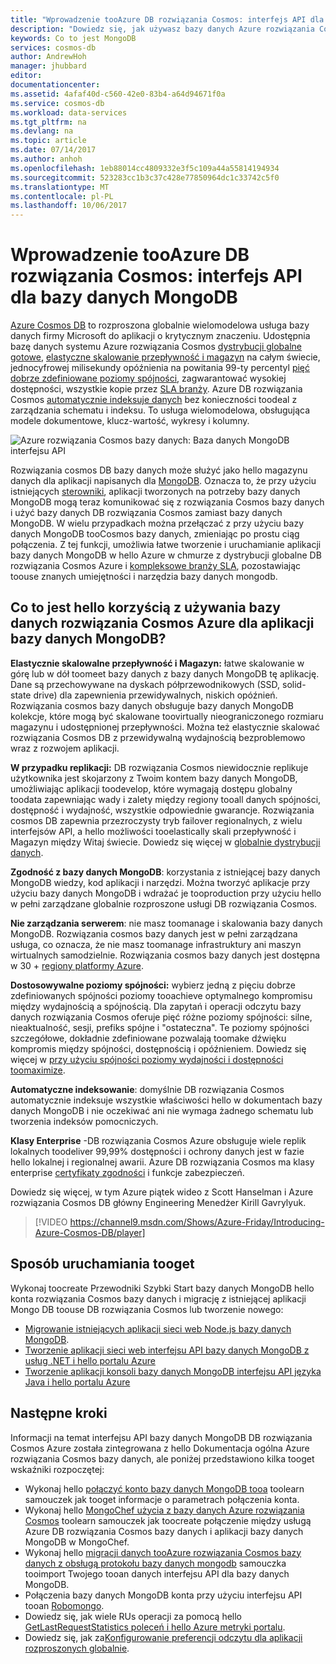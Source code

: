 ```yaml
---
title: "Wprowadzenie tooAzure DB rozwiązania Cosmos: interfejs API dla bazy danych MongoDB | Dokumentacja firmy Microsoft"
description: "Dowiedz się, jak używasz bazy danych Azure rozwiązania Cosmos toostore i bardzo dużych woluminów dokumentów JSON z niskim opóźnieniem przy użyciu zapytania hello popularnych interfejsów API bazy danych MongoDB OSS."
keywords: Co to jest MongoDB
services: cosmos-db
author: AndrewHoh
manager: jhubbard
editor: 
documentationcenter: 
ms.assetid: 4afaf40d-c560-42e0-83b4-a64d94671f0a
ms.service: cosmos-db
ms.workload: data-services
ms.tgt_pltfrm: na
ms.devlang: na
ms.topic: article
ms.date: 07/14/2017
ms.author: anhoh
ms.openlocfilehash: 1eb88014cc4809332e3f5c109a44a55814194934
ms.sourcegitcommit: 523283cc1b3c37c428e77850964dc1c33742c5f0
ms.translationtype: MT
ms.contentlocale: pl-PL
ms.lasthandoff: 10/06/2017
---
```

# <a name="introduction-tooazure-cosmos-db-api-for-mongodb"></a>Wprowadzenie tooAzure DB rozwiązania Cosmos: interfejs API dla bazy danych MongoDB

[Azure Cosmos DB](../cosmos-db/introduction.md) to rozproszona globalnie wielomodelowa usługa bazy danych firmy Microsoft do aplikacji o krytycznym znaczeniu. Udostępnia bazę danych systemu Azure rozwiązania Cosmos [dystrybucji globalne gotowe](distribute-data-globally.md), [elastyczne skalowanie przepływność i magazyn](partition-data.md) na całym świecie, jednocyfrowej milisekundy opóźnienia na powitania 99-ty percentyl [pięć dobrze zdefiniowane poziomy spójności](consistency-levels.md), zagwarantować wysokiej dostępności, wszystkie kopie przez [SLA branży](https://azure.microsoft.com/support/legal/sla/cosmos-db/). Azure DB rozwiązania Cosmos [automatycznie indeksuje danych](http://www.vldb.org/pvldb/vol8/p1668-shukla.pdf) bez konieczności toodeal z zarządzania schematu i indeksu. To usługa wielomodelowa, obsługująca modele dokumentowe, klucz-wartość, wykresy i kolumny. 

![Azure rozwiązania Cosmos bazy danych: Baza danych MongoDB interfejsu API](./media/mongodb-introduction/cosmosdb-mongodb.png) 

Rozwiązania cosmos DB bazy danych może służyć jako hello magazynu danych dla aplikacji napisanych dla [MongoDB](https://docs.mongodb.com/manual/introduction/). Oznacza to, że przy użyciu istniejących [sterowniki](https://docs.mongodb.org/ecosystem/drivers/), aplikacji tworzonych na potrzeby bazy danych MongoDB mogą teraz komunikować się z rozwiązania Cosmos bazy danych i użyć bazy danych DB rozwiązania Cosmos zamiast bazy danych MongoDB. W wielu przypadkach można przełączać z przy użyciu bazy danych MongoDB tooCosmos bazy danych, zmieniając po prostu ciąg połączenia. Z tej funkcji, umożliwia łatwe tworzenie i uruchamianie aplikacji bazy danych MongoDB w hello Azure w chmurze z dystrybucji globalne DB rozwiązania Cosmos Azure i [kompleksowe branży SLA](https://azure.microsoft.com/support/legal/sla/cosmos-db), pozostawiając toouse znanych umiejętności i narzędzia bazy danych mongodb.


## <a name="what-is-hello-benefit-of-using-azure-cosmos-db-for-mongodb-applications"></a>Co to jest hello korzyścią z używania bazy danych rozwiązania Cosmos Azure dla aplikacji bazy danych MongoDB?

**Elastycznie skalowalne przepływność i Magazyn:** łatwe skalowanie w górę lub w dół toomeet bazy danych z bazy danych MongoDB tę aplikację. Dane są przechowywane na dyskach półprzewodnikowych (SSD, solid-state drive) dla zapewnienia przewidywalnych, niskich opóźnień. Rozwiązania cosmos bazy danych obsługuje bazy danych MongoDB kolekcje, które mogą być skalowane toovirtually nieograniczonego rozmiaru magazynu i udostępnionej przepływności. Można też elastycznie skalować rozwiązania Cosmos DB z przewidywalną wydajnością bezproblemowo wraz z rozwojem aplikacji. 

**W przypadku replikacji:** DB rozwiązania Cosmos niewidocznie replikuje użytkownika jest skojarzony z Twoim kontem bazy danych MongoDB, umożliwiając aplikacji toodevelop, które wymagają dostępu globalny toodata zapewniając wady i zalety między regiony tooall danych spójności, dostępność i wydajność, wszystkie odpowiednie gwarancje. Rozwiązania cosmos DB zapewnia przezroczysty tryb failover regionalnych, z wielu interfejsów API, a hello możliwości tooelastically skali przepływność i Magazyn między Witaj świecie. Dowiedz się więcej w [globalnie dystrybucji danych](distribute-data-globally.md).

**Zgodność z bazy danych MongoDB**: korzystania z istniejącej bazy danych MongoDB wiedzy, kod aplikacji i narzędzi. Można tworzyć aplikacje przy użyciu bazy danych MongoDB i wdrażać je tooproduction przy użyciu hello w pełni zarządzane globalnie rozproszone usługi DB rozwiązania Cosmos.

**Nie zarządzania serwerem**: nie masz toomanage i skalowania bazy danych MongoDB. Rozwiązania cosmos bazy danych jest w pełni zarządzana usługa, co oznacza, że nie masz toomanage infrastruktury ani maszyn wirtualnych samodzielnie. Rozwiązania cosmos bazy danych jest dostępna w 30 + [regiony platformy Azure](https://azure.microsoft.com/regions/services/).

**Dostosowywalne poziomy spójności:** wybierz jedną z pięciu dobrze zdefiniowanych spójności poziomy tooachieve optymalnego kompromisu między wydajnością a spójnością. Dla zapytań i operacji odczytu bazy danych rozwiązania Cosmos oferuje pięć różne poziomy spójności: silne, nieaktualność, sesji, prefiks spójne i "ostateczna". Te poziomy spójności szczegółowe, dokładnie zdefiniowane pozwalają toomake dźwięku kompromis między spójności, dostępnością i opóźnieniem. Dowiedz się więcej w [przy użyciu spójności poziomy wydajności i dostępności toomaximize](consistency-levels.md).

**Automatyczne indeksowanie**: domyślnie DB rozwiązania Cosmos automatycznie indeksuje wszystkie właściwości hello w dokumentach bazy danych MongoDB i nie oczekiwać ani nie wymaga żadnego schematu lub tworzenia indeksów pomocniczych.

**Klasy Enterprise** -DB rozwiązania Cosmos Azure obsługuje wiele replik lokalnych toodeliver 99,99% dostępności i ochrony danych jest w fazie hello lokalnej i regionalnej awarii. Azure DB rozwiązania Cosmos ma klasy enterprise [certyfikaty zgodności](https://www.microsoft.com/trustcenter) i funkcje zabezpieczeń. 

Dowiedz się więcej, w tym Azure piątek wideo z Scott Hanselman i Azure rozwiązania Cosmos DB główny Engineering Menedżer Kirill Gavrylyuk.

> [!VIDEO https://channel9.msdn.com/Shows/Azure-Friday/Introducing-Azure-Cosmos-DB/player]
> 

## <a name="how-tooget-started"></a>Sposób uruchamiania tooget

Wykonaj toocreate Przewodniki Szybki Start bazy danych MongoDB hello konta rozwiązania Cosmos bazy danych i migrację z istniejącej aplikacji Mongo DB toouse DB rozwiązania Cosmos lub tworzenie nowego:

* [Migrowanie istniejących aplikacji sieci web Node.js bazy danych MongoDB](create-mongodb-nodejs.md).
* [Tworzenie aplikacji sieci web interfejsu API bazy danych MongoDB z usług .NET i hello portalu Azure](create-mongodb-dotnet.md)
* [Tworzenie aplikacji konsoli bazy danych MongoDB interfejsu API języka Java i hello portalu Azure](create-mongodb-java.md)

## <a name="next-steps"></a>Następne kroki

Informacji na temat interfejsu API bazy danych MongoDB DB rozwiązania Cosmos Azure została zintegrowana z hello Dokumentacja ogólna Azure rozwiązania Cosmos bazy danych, ale poniżej przedstawiono kilka tooget wskaźniki rozpoczętej:

* Wykonaj hello [połączyć konto bazy danych MongoDB tooa](connect-mongodb-account.md) toolearn samouczek jak tooget informacje o parametrach połączenia konta.
* Wykonaj hello [MongoChef użycia z bazy danych Azure rozwiązania Cosmos](mongodb-mongochef.md) toolearn samouczek jak toocreate połączenie między usługą Azure DB rozwiązania Cosmos bazy danych i aplikacji bazy danych MongoDB w MongoChef.
* Wykonaj hello [migracji danych tooAzure rozwiązania Cosmos bazy danych z obsługą protokołu bazy danych mongodb](mongodb-migrate.md) samouczka tooimport Twojego tooan danych interfejsu API dla bazy danych MongoDB.
* Połączenia bazy danych MongoDB konta przy użyciu interfejsu API tooan [Robomongo](mongodb-robomongo.md).
* Dowiedz się, jak wiele RUs operacji za pomocą hello [GetLastRequestStatistics poleceń i hello Azure metryki portalu](request-units.md#GetLastRequestStatistics).
* Dowiedz się, jak za[Konfigurowanie preferencji odczytu dla aplikacji rozproszonych globalnie](../cosmos-db/tutorial-global-distribution-mongodb.md).
